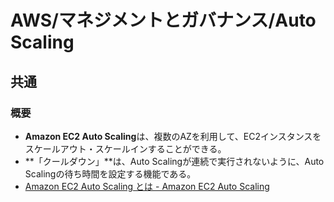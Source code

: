 # AWS/マネジメントとガバナンス/Auto Scaling

## 共通

### 概要

- **Amazon EC2 Auto Scaling**は、複数のAZを利用して、EC2インスタンスをスケールアウト・スケールインすることができる。
- **「クールダウン」**は、Auto Scalingが連続で実行されないように、Auto Scalingの待ち時間を設定する機能である。
- [Amazon EC2 Auto Scaling とは - Amazon EC2 Auto Scaling](https://docs.aws.amazon.com/ja_jp/autoscaling/ec2/userguide/what-is-amazon-ec2-auto-scaling.html)

